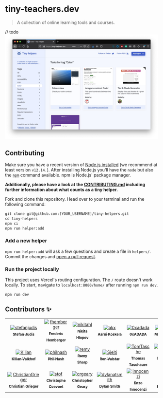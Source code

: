 # tiny-teachers.dev

> A collection of online learning tools and courses.

// todo
![Screenshot of tiny-helpers.dev](./screenshot.jpg)

## Contributing

Make sure you have a recent version of [Node.js installed](https://nodejs.org/en/) (we recommend at least version `v12.14.`). After installing Node.js you'll have the `node` but also the [`npm`](https://www.npmjs.com/) command available. npm is Node.js' package manager.

**Additionally, please have a look at the [CONTRIBUTING.md](./CONTRIBUTING.md) including further information about what counts as a tiny helper.**

Fork and clone this repository. Head over to your terminal and run the following command:

```
git clone git@github.com:[YOUR_USERNAME]/tiny-helpers.git
cd tiny-helpers
npm ci
npm run helper:add
```

### Add a new helper

`npm run helper:add` will ask a few questions and create a file in `helpers/`.
Commit the changes and [open a pull request](https://help.github.com/en/github/collaborating-with-issues-and-pull-requests/creating-a-pull-request).

### Run the project locally

This project uses Vercel's routing configuration. The `/` route doesn't work locally. To start, navigate to `localhost:8080/home/` after running `npm run dev`.

```
npm run dev
```

## Contributors :sparkles:

<table>
    <!-- Only 10 <td> (cell) per <tr> (row) please -->
    <tr>
        <td align="center">
            <a href="https://github.com/stefanjudis">
                <img src="https://avatars3.githubusercontent.com/u/962099?v=4" width="75;" alt="stefanjudis"/>
                <br />
                <sub><b>Stefan Judis</b></sub>
            </a>
        </td>
        <td align="center">
            <a href="https://github.com/fhemberger">
                <img src="https://avatars3.githubusercontent.com/u/153481?v=4" width="75;" alt="fhemberger"/>
                <br />
                <sub><b>Frederic Hemberger</b></sub>
            </a>
        </td>
        <td align="center">
            <a href="https://github.com/nikitahl">
                <img src="https://avatars3.githubusercontent.com/u/12826823?v=4" width="75;" alt="nikitahl"/>
                <br />
                <sub><b>Nikita Hlopov</b></sub>
            </a>
        </td>
        <td align="center">
            <a href="https://github.com/akx">
                <img src="https://avatars2.githubusercontent.com/u/58669?v=4" width="75;" alt="akx"/>
                <br />
                <sub><b>Aarni Koskela</b></sub>
            </a>
        </td>
        <td align="center">
            <a href="https://github.com/0xadada">
                <img src="https://avatars2.githubusercontent.com/u/51207?v=4" width="75;" alt="0xadada"/>
                <br />
                <sub><b>0xADADA</b></sub>
            </a>
        </td>
        <td align="center">
            <a href="https://github.com/mrassili">
                <img src="https://avatars0.githubusercontent.com/u/25288435?v=4" width="75;" alt="mrassili"/>
                <br />
                <sub><b>Marouane R</b></sub>
            </a>
        </td>
        <td align="center">
            <a href="https://github.com/Ben1980">
                <img src="https://avatars1.githubusercontent.com/u/919260?v=4" width="75;" alt="Ben1980"/>
                <br />
                <sub><b>Benjamin Mahr</b></sub>
            </a>
        </td>
        <td align="center">
            <a href="https://github.com/manniL">
                <img src="https://avatars0.githubusercontent.com/u/640208?v=4" width="75;" alt="manniL"/>
                <br />
                <sub><b>Alexander Lichter</b></sub>
            </a>
        </td>
        <td align="center">
            <a href="https://github.com/CanRau">
                <img src="https://avatars0.githubusercontent.com/u/5196971?v=4" width="75;" alt="CanRau"/>
                <br />
                <sub><b>Can Rau</b></sub>
            </a>
        </td>
        <td align="center">
            <a href="https://github.com/bjuretko">
                <img src="https://avatars2.githubusercontent.com/u/30392977?v=4" width="75;" alt="bjuretko"/>
                <br />
                <sub><b>Benedict Juretko</b></sub>
            </a>
        </td>
    </tr>
    <tr>
        <td align="center">
            <a href="https://github.com/Kilian">
                <img src="https://avatars3.githubusercontent.com/u/41970?v=4" width="75;" alt="Kilian"/>
                <br />
                <sub><b>Kilian Valkhof</b></sub>
            </a>
        </td>
        <td align="center">
            <a href="https://github.com/philnash">
                <img src="https://avatars3.githubusercontent.com/u/31462?v=4" width="75;" alt="philnash"/>
                <br />
                <sub><b>Phil Nash</b></sub>
            </a>
        </td>
        <td align="center">
            <a href="https://github.com/remy">
                <img src="https://avatars0.githubusercontent.com/u/13700?v=4" width="75;" alt="remy"/>
                <br />
                <sub><b>Remy Sharp</b></sub>
            </a>
        </td>
        <td align="center">
            <a href="https://github.com/Sjeiti">
                <img src="https://avatars0.githubusercontent.com/u/785706?v=4" width="75;" alt="Sjeiti"/>
                <br />
                <sub><b>Ron Valstar</b></sub>
            </a>
        </td>
        <td align="center">
            <a href="https://github.com/TomTasche">
                <img src="https://avatars2.githubusercontent.com/u/128734?v=4" width="75;" alt="TomTasche"/>
                <br />
                <sub><b>Thomas Taschauer</b></sub>
            </a>
        </td>
        <td align="center">
            <a href="https://github.com/axe312ger">
                <img src="https://avatars1.githubusercontent.com/u/1737026?v=4" width="75;" alt="axe312ger"/>
                <br />
                <sub><b>Benedikt Rötsch</b></sub>
            </a>
        </td>
        <td align="center">
            <a href="https://github.com/nicokoenig">
                <img src="https://avatars0.githubusercontent.com/u/16404104?v=4" width="75;" alt="nicokoenig"/>
                <br />
                <sub><b>Nico König</b></sub>
            </a>
        </td>
        <td align="center">
            <a href="https://github.com/bkmxer">
                <img src="https://avatars1.githubusercontent.com/u/18457056?v=4" width="75;" alt="bkmxer"/>
                <br />
                <sub><b>Anton Ilchuk</b></sub>
            </a>
        </td>
        <td align="center">
            <a href="https://github.com/austinpray">
                <img src="https://avatars1.githubusercontent.com/u/2192970?v=4" width="75;" alt="austinpray"/>
                <br />
                <sub><b>Austin Pray</b></sub>
            </a>
        </td>
        <td align="center">
            <a href="https://github.com/caseymhunt">
                <img src="https://avatars3.githubusercontent.com/u/2065615?v=4" width="75;" alt="caseymhunt"/>
                <br />
                <sub><b>Casey Hunt</b></sub>
            </a>
        </td>
    </tr>
    <tr>
        <td align="center">
            <a href="https://github.com/ChristianGrieger">
                <img src="https://avatars0.githubusercontent.com/u/8712219?v=4" width="75;" alt="ChristianGrieger"/>
                <br />
                <sub><b>Christian Grieger</b></sub>
            </a>
        </td>
        <td align="center">
            <a href="https://github.com/stof">
                <img src="https://avatars0.githubusercontent.com/u/439401?v=4" width="75;" alt="stof"/>
                <br />
                <sub><b>Christophe Coevoet</b></sub>
            </a>
        </td>
        <td align="center">
            <a href="https://github.com/crgeary">
                <img src="https://avatars0.githubusercontent.com/u/3949335?v=4" width="75;" alt="crgeary"/>
                <br />
                <sub><b>Christopher Geary</b></sub>
            </a>
        </td>
        <td align="center">
            <a href="https://github.com/dylanatsmith">
                <img src="https://avatars1.githubusercontent.com/u/6905903?v=4" width="75;" alt="dylanatsmith"/>
                <br />
                <sub><b>Dylan Smith</b></sub>
            </a>
        </td>
        <td align="center">
            <a href="https://github.com/innocenzi">
                <img src="https://avatars3.githubusercontent.com/u/16060559?v=4" width="75;" alt="innocenzi"/>
                <br />
                <sub><b>Enzo Innocenzi</b></sub>
            </a>
        </td>
        <td align="center">
            <a href="https://github.com/loilo">
                <img src="https://avatars3.githubusercontent.com/u/1922624?v=4" width="75;" alt="loilo"/>
                <br />
                <sub><b>Florian Reuschel</b></sub>
            </a>
        </td>
        <td align="center">
            <a href="https://github.com/c1rrus">
                <img src="https://avatars3.githubusercontent.com/u/358435?v=4" width="75;" alt="c1rrus"/>
                <br />
                <sub><b>James Nash</b></sub>
            </a>
        </td>
        <td align="center">
            <a href="https://github.com/Cherry">
                <img src="https://avatars2.githubusercontent.com/u/856748?v=4" width="75;" alt="Cherry"/>
                <br />
                <sub><b>James Ross</b></sub>
            </a>
        </td>
        <td align="center">
            <a href="https://github.com/jankohlbach">
                <img src="https://avatars0.githubusercontent.com/u/43587328?v=4" width="75;" alt="jankohlbach"/>
                <br />
                <sub><b>Jan Kohlbach</b></sub>
            </a>
        </td>
        <td align="center">
            <a href="https://github.com/gnclmorais">
                <img src="https://avatars0.githubusercontent.com/u/385232?v=4" width="75;" alt="gnclmorais"/>
                <br />
                <sub><b>Gonçalo Morais</b></sub>
            </a>
        </td>
    </tr>
</table>

